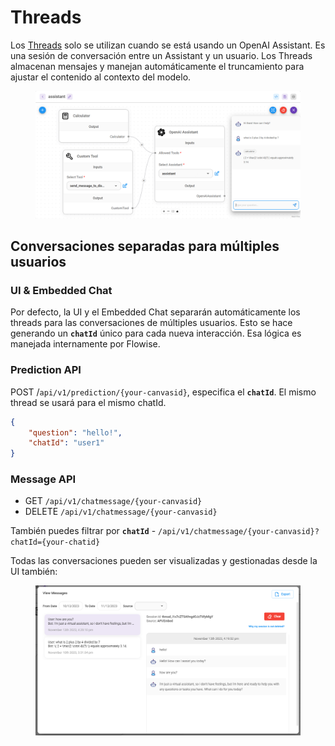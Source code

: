 # Threads

Los [Threads](https://platform.openai.com/docs/assistants/how-it-works/managing-threads-and-messages) solo se utilizan cuando se está usando un OpenAI Assistant. Es una sesión de conversación entre un Assistant y un usuario. Los Threads almacenan mensajes y manejan automáticamente el truncamiento para ajustar el contenido al contexto del modelo.

<figure><img src="../../../../.gitbook/assets/screely-1699896158130.png" alt=""><figcaption></figcaption></figure>

## Conversaciones separadas para múltiples usuarios

### UI & Embedded Chat

Por defecto, la UI y el Embedded Chat separarán automáticamente los threads para las conversaciones de múltiples usuarios. Esto se hace generando un **`chatId`** único para cada nueva interacción. Esa lógica es manejada internamente por Flowise.

### Prediction API

POST /`api/v1/prediction/{your-canvasid}`, especifica el **`chatId`**. El mismo thread se usará para el mismo chatId.

```json
{
    "question": "hello!",
    "chatId": "user1"
}
```

### Message API

* GET `/api/v1/chatmessage/{your-canvasid}`
* DELETE `/api/v1/chatmessage/{your-canvasid}`

También puedes filtrar por **`chatId`** - `/api/v1/chatmessage/{your-canvasid}?chatId={your-chatid}`

Todas las conversaciones pueden ser visualizadas y gestionadas desde la UI también:

<figure><img src="../../../../.gitbook/assets/image (77).png" alt=""><figcaption></figcaption></figure>
